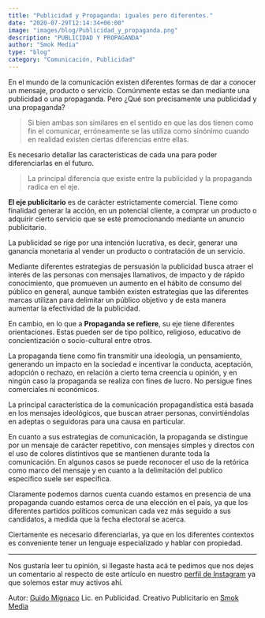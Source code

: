 ```yaml
---
title: "Publicidad y Propaganda: iguales pero diferentes."
date: "2020-07-29T12:14:34+06:00"
image: "images/blog/Publicidad_y_propaganda.png"
description: "PUBLICIDAD Y PROPAGANDA"
author: "Smok Media"
type: "blog"
category: "Comunicación, Publicidad"
---
```


En el mundo de la comunicación existen diferentes formas de dar a conocer un mensaje, producto o servicio. Comúnmente estas se dan mediante una publicidad o una propaganda.
Pero ¿Qué son precisamente una publicidad y una propaganda?

> Si bien ambas son similares en el sentido en que las dos tienen como fin el comunicar, erróneamente se las utiliza como sinónimo cuando en realidad existen ciertas diferencias entre ellas. 

Es necesario detallar las características de cada una para poder diferenciarlas en el futuro.

> La principal diferencia que existe entre la publicidad y la propaganda radica en el eje.

**El eje publicitario** es de carácter estrictamente comercial. Tiene como finalidad generar la acción, en un potencial cliente, a comprar un producto o adquirir cierto servicio que se esté promocionando mediante un anuncio publicitario.

La publicidad se rige por una intención lucrativa, es decir, generar una ganancia monetaria al vender un producto o contratación de un servicio.

Mediante diferentes estrategias de persuasión la publicidad busca atraer el interés de las personas con mensajes llamativos, de impacto y de rápido conocimiento, que promueven un aumento en el hábito de consumo del público en general, aunque también existen estrategias que las diferentes marcas utilizan para delimitar un público objetivo y de esta manera aumentar la efectividad de la publicidad. 

En cambio, en lo que a **Propaganda se refiere**, su eje tiene diferentes orientaciones. Estas pueden ser de tipo político, religioso, educativo de concientización o socio-cultural entre otros.

La propaganda tiene como fin transmitir una ideología, un pensamiento, generando un impacto en la sociedad e incentivar la conducta, aceptación, adopción o rechazo, en relación a cierto tema creencia u opinión, y en ningún caso la propaganda se realiza con fines de lucro. No persigue fines comerciales ni económicos.

La principal característica de la comunicación propagandística está basada en los mensajes ideológicos, que buscan atraer personas, convirtiéndolas en adeptas o seguidoras para una causa en particular.

En cuanto a sus estrategias de comunicación, la propaganda se distingue por un mensaje de carácter repetitivo, con mensajes simples y directos con el uso de colores distintivos que se mantienen durante toda la comunicación. En algunos casos se puede reconocer el uso de la retórica como marco del mensaje y en cuanto a la delimitación del publico especifico suele ser especifica.

Claramente podemos darnos cuenta cuando estamos en presencia de una propaganda cuando estamos cerca de una elección en el país, ya que los diferentes partidos políticos comunican cada vez más seguido a sus candidatos, a medida que la fecha electoral se acerca.

Ciertamente es necesario diferenciarlas, ya que en los diferentes contextos es conveniente tener un lenguaje especializado y hablar con propiedad.

---
Nos gustaría leer tu opinión, si llegaste hasta acá te pedimos que nos dejes un comentario al respecto de este artículo en nuestro [perfil de Instagram](https://www.instagram.com/smok.media/) ya que solemos estar muy activos ahí.

Autor: [Guido Mignaco](https://www.linkedin.com/in/guido-nicol%C3%A1s-mignaco-b92ba5103/) Lic. en Publicidad. Creativo Publicitario en [Smok Media](https://www.instagram.com/smok.media/)